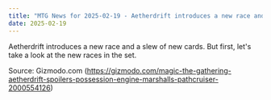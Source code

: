 ```yaml
---
title: "MTG News for 2025-02-19 - Aetherdrift introduces a new race and a slew of ne..."
date: 2025-02-19
---
```


Aetherdrift introduces a new race and a slew of new cards. But first, let's take a look at the new races in the set.

Source: Gizmodo.com (https://gizmodo.com/magic-the-gathering-aetherdrift-spoilers-possession-engine-marshalls-pathcruiser-2000554126)
